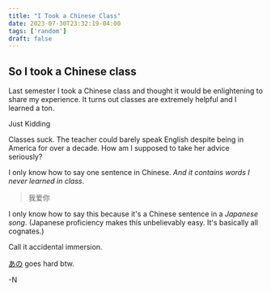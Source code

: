 ```yaml
---
title: "I Took a Chinese Class"
date: 2023-07-30T23:32:19-04:00
tags: ['random']
draft: false
---
```


## So I took a Chinese class

Last semester I took a Chinese class and thought it would be enlightening to share my experience. It turns out classes are extremely helpful and I learned a ton.

Just Kidding

Classes suck. The teacher could barely speak English despite being in America for over a decade. How am I supposed to take her advice seriously?

I only know how to say one sentence in Chinese. *And it contains words I never learned in class*.

> 我爱你

I only know how to say this because it's a Chinese sentence in a *Japanese song*. (Japanese proficiency makes this unbelievably easy. It's basically all cognates.)



Call it accidental immersion.



[あの](https://www.youtube.com/watch?v=-lec--FlSJ4) goes hard btw.



-N


